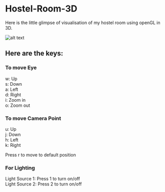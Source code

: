 # Hostel-Room-3D
Here is the little glimpse of visualisation of my hostel room using openGL in 3D.

![alt text]([http://url/to/img.png](https://github.com/ScarcePulkit/Hostel-Room-3D/blob/main/html/output.png))

## Here are the keys:
### To move Eye
w: Up  <br />
s: Down <br />
a: Left<br />
d: Right<br />
i: Zoom in<br />
o: Zoom out<br />

### To move Camera Point
u: Up <br />
j: Down<br />
h: Left<br />
k: Right<br />

Press r to move to default position

### For Lighting
Light Source 1: Press 1 to turn on/off<br />
Light Source 2: Press 2 to turn on/off
